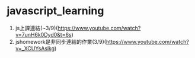 # javascript_learning
1. js上課連結(~3/9)(https://www.youtube.com/watch?v=7unH6k0Dyd0&t=6s)
2. jshomework是非同步連結的作業(3/9)(https://www.youtube.com/watch?v=_XCUYsAslkg)
